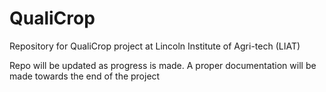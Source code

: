 # QualiCrop
Repository for QualiCrop  project at Lincoln Institute of Agri-tech  (LIAT)

Repo will be updated as progress is made. A proper documentation will be made towards the end of the project


